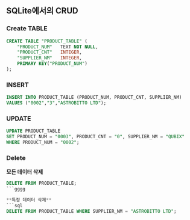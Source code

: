 ## SQLite에서의 CRUD
### Create TABLE
```sql
CREATE TABLE "PRODUCT_TABLE" (
	"PRODUCT_NUM"	TEXT NOT NULL,
	"PRODUCT_CNT"	INTEGER,
	"SUPPLIER_NM"	INTEGER,
	PRIMARY KEY("PRODUCT_NUM")
);
```

### INSERT
```sql
INSERT INTO PRODUCT_TABLE (PRODUCT_NUM, PRODUCT_CNT, SUPPLIER_NM)
VALUES ("0002","3","ASTROBITTO LTD");
```

### UPDATE
```sql
UPDATE PRODUCT_TABLE
SET PRODUCT_NUM = "0003", PRODUCT_CNT = "0", SUPPLIER_NM = "QUBIX"
WHERE PRODUCT_NUM = "0002";
```

### Delete
**모든 데이터 삭제**
```sql
DELETE FROM PRODUCT_TABLE;
```gggg

**특정 데이터 삭제**
```sql
DELETE FROM PRODUCT_TABLE WHERE SUPPLIER_NM = "ASTROBITTO LTD";
```
